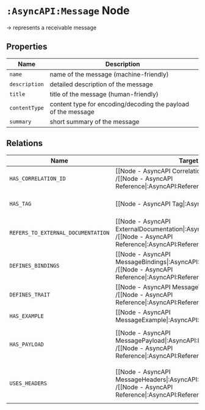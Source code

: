 # `:AsyncAPI:Message` Node

-> represents a receivable message

## Properties

| Name          | Description                                                    |
|---------------|----------------------------------------------------------------|
| `name`        | name of the message  (machine-friendly)                        |
| `description` | detailed description of the message                            |
| `title`       | title of the message (human-friendly)                          |
| `contentType` | content type for encoding/decoding the payload  of the message |
| `summary`     | short summary of the message                                   |

## Relations

| Name                               | Target Label(s)                                                                                                                                          | Cardinality | Description                                                                                |
|------------------------------------|----------------------------------------------------------------------------------------------------------------------------------------------------------|-------------|--------------------------------------------------------------------------------------------|
| `HAS_CORRELATION_ID`               | [[Node - AsyncAPI CorrelationID\|:AsyncAPI:CorrelationID]] <br/>/[[Node - AsyncAPI Reference\|:AsyncAPI:Reference:CorrelationID]]                        | 0..1        | correlation id for tracing the mesage  / reference                                         |
| `HAS_TAG`                          | [[Node - AsyncAPI Tag\|:AsyncAPI:Tag]]                                                                                                                   | 0..*        | tags for grouping/categorization of messages                                               |
| `REFERS_TO_EXTERNAL_DOCUMENTATION` | [[Node - AsyncAPI ExternalDocumentation\|:AsyncAPI:ExternalDocumentation]]<br/>/[[Node - AsyncAPI Reference\|:AsyncAPI:Reference:ExternalDocumentation]] | 0..1        | property holding a link to an external documentation  / reference                          |
| `DEFINES_BINDINGS`                 | [[Node - AsyncAPI MessageBindings\|:AsyncAPI:MessageBindings]]<br/>/[[Node - AsyncAPI Reference\|:AsyncAPI:Reference:MessageBindings]]                   | 0..1        | all specific definitions for each supported protocol  / reference                          |
| `DEFINES_TRAIT`                    | [[Node - AsyncAPI MessageTrait\|:AsyncAPI:MessageTrait]]<br/>/[[Node - AsyncAPI Reference\|:AsyncAPI:Reference:MessageTrait]]                            | 0..*        | applicable trait for the message  / reference                                              |
| `HAS_EXAMPLE`                      | [[Node - AsyncAPI MessageExample\|:AsyncAPI:MessageExample]]                                                                                             | 0..*        | message examples                                                                           |
| `HAS_PAYLOAD`                      | [[Node - AsyncAPI MessagePayload\|:AsyncAPI:MessagePayload]]<br/>/[[Node - AsyncAPI Reference\|:AsyncAPI:Reference:MessagePayload]]                      | 0..*        | definition of the payload of the message - schema object / reference - `not yet supported` |
| `USES_HEADERS`                     | [[Node - AsyncAPI MessageHeaders\|:AsyncAPI:MessageHeaders]]<br/>/[[Node - AsyncAPI Reference\|:AsyncAPI:Reference:MessageHeaders]]                      | 0..*        | definition of the application headers - schema object / reference - `not yet supported`    |


